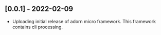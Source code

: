 ## [0.0.1] - 2022-02-09

* Uploading initial release of adorn micro framework. This framework contains cli processing.